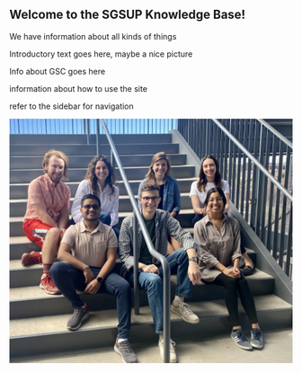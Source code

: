 ## Welcome to the SGSUP Knowledge Base!

We have information about all kinds of things

Introductory text goes here, maybe a nice picture

Info about GSC goes here

information about how to use the site

refer to the sidebar for navigation

![2022 Graduate Student Committee](/doc/assets/img/IMG_4358.jpg)
